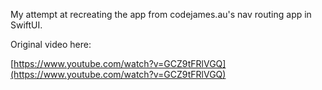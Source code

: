 My attempt at recreating the app from codejames.au's nav routing app in SwiftUI.

Original video here:

[https://www.youtube.com/watch?v=GCZ9tFRlVGQ](https://www.youtube.com/watch?v=GCZ9tFRlVGQ)
